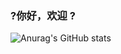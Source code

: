 ### ?你好，欢迎 ?
![Anurag's GitHub stats](https://github-readme-stats.vercel.app/api?username=anuraghazra&theme=buefy&show_icons=true)
